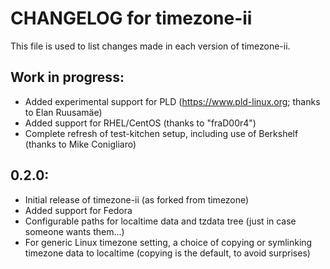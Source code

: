 # CHANGELOG for timezone-ii

This file is used to list changes made in each version of timezone-ii.

## Work in progress:

* Added experimental support for PLD (https://www.pld-linux.org; thanks to Elan
  Ruusamäe)
* Added support for RHEL/CentOS (thanks to "fraD00r4")
* Complete refresh of test-kitchen setup, including use of Berkshelf (thanks to
  Mike Conigliaro)

## 0.2.0:

* Initial release of timezone-ii (as forked from timezone)
* Added support for Fedora
* Configurable paths for localtime data and tzdata tree (just in case someone
  wants them...)
* For generic Linux timezone setting, a choice of copying or symlinking timezone
  data to localtime (copying is the default, to avoid surprises)

